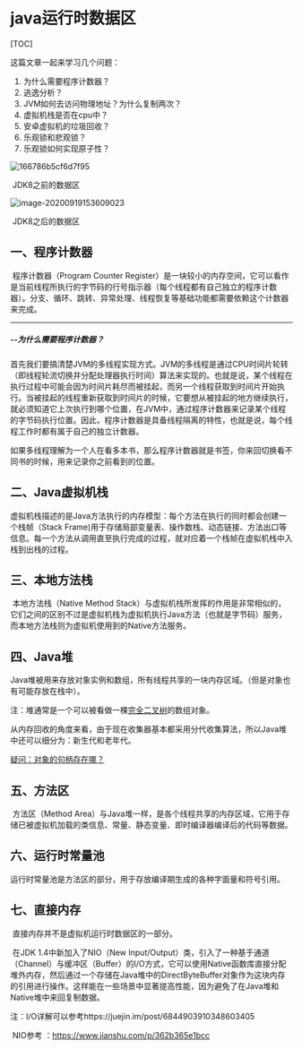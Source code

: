# java运行时数据区

[TOC]

这篇文章一起来学习几个问题：

1. 为什么需要程序计数器？
2. 逃逸分析？
3. JVM如何去访问物理地址？为什么复制两次？
4. 虚拟机栈是否在cpu中？
5. 安卓虚拟机的垃圾回收？
6. 乐观锁和悲观锁？
7. 乐观锁如何实现原子性？

![166786b5cf6d7f95](https://p1-juejin.byteimg.com/tos-cn-i-k3u1fbpfcp/f2f091f458b1478cb443b82af4d98b4f~tplv-k3u1fbpfcp-zoom-1.image)

​																			JDK8之前的数据区

![image-20200919153609023](https://p1-juejin.byteimg.com/tos-cn-i-k3u1fbpfcp/adc98085a42a4ea09551026b1267f7e5~tplv-k3u1fbpfcp-zoom-1.image)

​																JDK8之后的数据区



## 一、程序计数器

​		程序计数器（Program Counter Register）是一块较小的内存空间，它可以看作是当前线程所执行的字节码的行号指示器（每个线程都有自己独立的程序计数器）。分支、循环、跳转、异常处理、线程恢复等基础功能都需要依赖这个计数器来完成。

------

##### --为什么需要程序计数器？

​		首先我们要搞清楚JVM的多线程实现方式。JVM的多线程是通过CPU时间片轮转（即线程轮流切换并分配处理器执行时间）算法来实现的。也就是说，某个线程在执行过程中可能会因为时间片耗尽而被挂起，而另一个线程获取到时间片开始执行。当被挂起的线程重新获取到时间片的时候，它要想从被挂起的地方继续执行，就必须知道它上次执行到哪个位置，在JVM中，通过程序计数器来记录某个线程的字节码执行位置。因此，程序计数器是具备线程隔离的特性，也就是说，每个线程工作时都有属于自己的独立计数器。

​		如果多线程理解为一个人在看多本书，那么程序计数器就是书签，你来回切换看不同书的时候，用来记录你之前看到的位置。

## 二、Java虚拟机栈

​		虚拟机栈描述的是Java方法执行的内存模型：每个方法在执行的同时都会创建一个栈帧（Stack Frame)用于存储局部变量表、操作数栈、动态链接、方法出口等信息。每一个方法从调用直至执行完成的过程，就对应着一个栈帧在虚拟机栈中入栈到出栈的过程。

## 三、本地方法栈

​		本地方法栈（Native Method Stack）与虚拟机栈所发挥的作用是非常相似的，它们之间的区别不过是虚拟机栈为虚拟机执行Java方法（也就是字节码）服务，而本地方法栈则为虚拟机使用到的Native方法服务。

## 四、Java堆

​		Java堆被用来存放对象实例和数组，所有线程共享的一块内存区域。（但是对象也有可能存放在栈中）。

注：堆通常是一个可以被看做一棵[完全二叉树](https://baike.baidu.com/item/完全二叉树/7773232)的数组对象。

​		从内存回收的角度来看，由于现在收集器基本都采用分代收集算法，所以Java堆中还可以细分为：新生代和老年代。

<u>疑问：对象的句柄存在哪？</u>

## 五、方法区

​		方法区（Method Area）与Java堆一样，是各个线程共享的内存区域，它用于存储已被虚拟机加载的类信息、常量、静态变量、即时编译器编译后的代码等数据。

## 六、运行时常量池

​		运行时常量池是方法区的部分，用于存放编译期生成的各种字面量和符号引用。

## 七、直接内存

​		直接内存并不是虚拟机运行时数据区的一部分。

​		在JDK 1.4中新加入了NIO（New Input/Output）类，引入了一种基于通道（Channel）与缓冲区（Buffer）的I/O方式，它可以使用Native函数库直接分配堆外内存，然后通过一个存储在Java堆中的DirectByteBuffer对象作为这块内存的引用进行操作。这样能在一些场景中显著提高性能，因为避免了在Java堆和Native堆中来回复制数据。

注：I/O详解可以参考https://juejin.im/post/6844903910348603405

​		NIO参考 ：https://www.jianshu.com/p/362b365e1bcc

